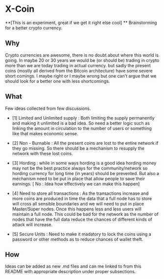 X-Coin
======
**[This is an experiment, great if we get it right else cool] **
Brainstorming for a better crypto currency. 

Why
---
Crypto currencies are awesome, there is no doubt about where this world is going. In maybe 20 or 30 years we would be (or should be) trading in crypto more than we are today trading in actual currency. but sadly the present coins (mostly all derived from the Bitcoin architecture) have some severe short comings. I maybe right or I maybe wrong  but one can't argue that we should look for a better one with less shortcomings.

What
----

Few ideas collected from few discussions.

* [1] Limited and Unlimited supply : Both limiting the supply permanently and making  it unlimited is a bad idea. So need a better logic such as linking the amount in circulation to the number of users or something like that makes economic sense.

* [2] Non - Burnable : All the present coins are lost to the entire network if they go missing. So there should be a mechanism to resupply the network with these lost coins.

* [3] Hording : while in some ways hording is a good idea hording money may not be the best practice always for the community/network so hording currency for long time (in years) should be prevented. But also a mechanism need to be put in place that allow people to save their earnings. 
[ No : Idea how effectively we can make this happen]

* [4] Need to store all transactions : As the transactions increase and more coins are produced in time the data that a full node has to store will cross all sensible boundaries and we will need to put in place Master/Super nodes. Once this happens less and less users will maintain a full node. This could be bad for the network as the number of nodes that have the full data reduce the chances of different kinds of attack will increase. 

* [5] Secure Units : Need to make it madatory to lock the coins using a password or other methods as to reduce chances of wallet theft. 


How
---
Ideas can be added as new .md files and can me linked to from this README with appropriate description under proper subsections. 
